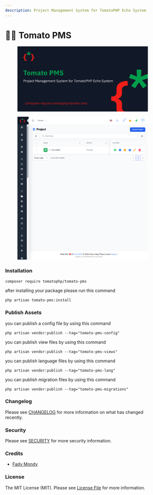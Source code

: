```yaml
---
description: Project Management System for TomatoPHP Echo System
---
```


# 👨💼 Tomato PMS

<figure><img src="../.gitbook/assets/screenshot.png" alt=""><figcaption></figcaption></figure>

<figure><img src="../.gitbook/assets/projects.png" alt=""><figcaption></figcaption></figure>

### Installation

```
composer require tomatophp/tomato-pms
```

after installing your package please run this command

```
php artisan tomato-pms:install
```

### Publish Assets

you can publish a config file by using this command

```
php artisan vendor:publish --tag="tomato-pms-config"
```

you can publish view files by using this command

```
php artisan vendor:publish --tag="tomato-pms-views"
```

you can publish language files by using this command

```
php artisan vendor:publish --tag="tomato-pms-lang"
```

you can publish migration files by using this command

```
php artisan vendor:publish --tag="tomato-pms-migrations"
```

### Changelog

Please see [CHANGELOG](https://github.com/tomatophp/tomato-pms/blob/master/CHANGELOG.md) for more information on what has changed recently.

### Security

Please see [SECURITY](https://github.com/tomatophp/tomato-pms/blob/master/SECURITY.md) for more security information.

### Credits

* [Fady Mondy](https://3x1.io)

### License

The MIT License (MIT). Please see [License File](https://github.com/tomatophp/tomato-pms/blob/master/LICENSE.md) for more information.
